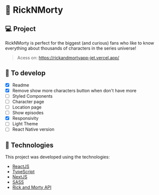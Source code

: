 # 🧪 RickNMorty

## 💻 Project

RickNMorty is perfect for the biggest (and curious) fans who like to know everything about thousands of characters in the series universe!
> Acess on: https://rickandmortyapp-jet.vercel.app/

## 🧠 To develop
- [x] Readme
- [x] Remove show more characters button when don't have more 
- [ ] Styled Components
- [ ] Character page
- [ ] Location page
- [ ] Show episodes
- [x] Responsivity
- [ ] Light Theme
- [ ] React Native version

## 🧪 Technologies

This project was developed using the technologies:
- [ReactJS](https://reactjs.org)
- [TypeScript](https://www.typescriptlang.org/)
- [NextJS](https://nextjs.org/)
- [SASS](https://sass-lang.com/)
- [Rick and Morty API](https://rickandmortyapi.com/)
